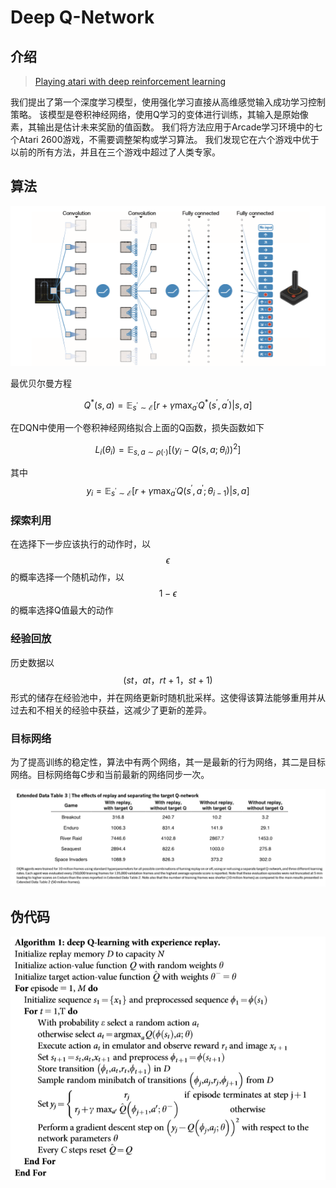 # Deep Q-Network

## 介绍

> [Playing atari with deep reinforcement learning](https://arxiv.org/pdf/1312.5602v1.pdf)

我们提出了第一个深度学习模型，使用强化学习直接从高维感觉输入成功学习控制策略。 该模型是卷积神经网络，使用Q学习的变体进行训练，其输入是原始像素，其输出是估计未来奖励的值函数。 我们将方法应用于Arcade学习环境中的七个Atari 2600游戏，不需要调整架构或学习算法。 我们发现它在六个游戏中优于以前的所有方法，并且在三个游戏中超过了人类专家。

## 算法

![](../../.gitbook/assets/image%20%2811%29.png)

最优贝尔曼方程

$$Q^{*}(s, a)=\mathbb{E}_{s^{\prime} \sim \mathcal{E}}\left[r+\gamma \max _{a^{\prime}} Q^{*}\left(s^{\prime}, a^{\prime}\right) | s, a\right]$$ 

在DQN中使用一个卷积神经网络拟合上面的Q函数，损失函数如下

$$L_{i}\left(\theta_{i}\right)=\mathbb{E}_{s, a \sim \rho(\cdot)}\left[\left(y_{i}-Q\left(s, a ; \theta_{i}\right)\right)^{2}\right]$$ 

其中 $$y_{i}=\mathbb{E}_{s^{\prime} \sim \mathcal{E}}\left[r+\gamma \max _{a^{\prime}} Q\left(s^{\prime}, a^{\prime} ; \theta_{i-1}\right) | s, a\right]$$ 

### 探索利用

在选择下一步应该执行的动作时，以 $$\epsilon$$ 的概率选择一个随机动作，以 $$1-\epsilon$$ 的概率选择Q值最大的动作

### 经验回放

历史数据以 $$(st，at，rt+1，st + 1 )$$ 形式的储存在经验池中，并在网络更新时随机批采样。这使得该算法能够重用并从过去和不相关的经验中获益，这减少了更新的差异。

### 目标网络

为了提高训练的稳定性，算法中有两个网络，其一是最新的行为网络，其二是目标网络。目标网络每C步和当前最新的网络同步一次。

![](../../.gitbook/assets/image%20%287%29.png)

## 伪代码

![](../../.gitbook/assets/image.png)



